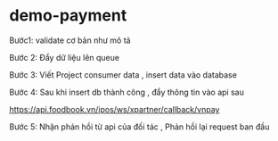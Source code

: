 # demo-payment


Bước1: validate  cơ bản như mô tả

Bước 2: Đẩy dữ liệu lên queue

Bước 3: Viết Project consumer data , insert data vào database

Bước 4: Sau khi insert db thành công , đẩy thông tin vào api sau

https://api.foodbook.vn/ipos/ws/xpartner/callback/vnpay

Bước 5: Nhận phản hồi từ api của đối tác , Phản hồi lại request ban đầu
